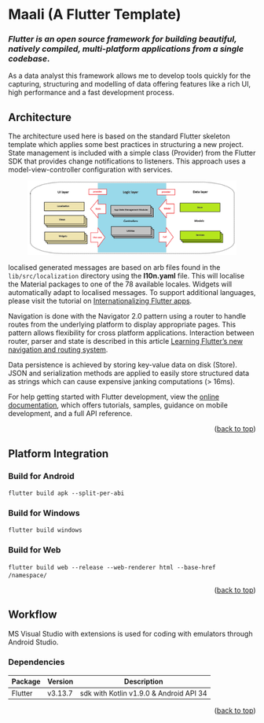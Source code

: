 <!-- ABOUT THE PROJECT -->
<a id="readme-top"></a>
# Maali (A Flutter Template)

### *Flutter is an open source framework for building beautiful, natively compiled, multi-platform applications from a single codebase*.

As a data analyst this framework allows me to develop tools quickly for the capturing, structuring and modelling of data offering features like a rich UI, high performance and a fast development process. 

## Architecture

The architecture used here is based on the standard Flutter skeleton template which applies some best practices in structuring a new project. State management is included with a simple class (Provider) from the Flutter SDK that provides change notifications to listeners. This approach uses a model-view-controller configuration with services.

<figure>
    <center>
    <img src="./assets/doco/architecture.png">
    <center>
</figure>

localised generated messages are based on arb files found in the `lib/src/localization` directory using the **l10n.yaml** file. This will localise the Material packages to one of the 78 available locales. Widgets will automatically adapt to localised messages. To support additional languages, please visit the tutorial on [Internationalizing Flutter
apps](https://flutter.dev/docs/development/accessibility-and-localization/internationalization).

Navigation is done with the Navigator 2.0 pattern using a router to handle routes from the underlying platform to display appropriate pages. This pattern allows flexibility for cross platform applications. Interaction between router, parser and state is described in this article [Learning Flutter’s new navigation and routing system](https://medium.com/flutter/learning-flutters-new-navigation-and-routing-system-7c9068155ade).

Data persistence is achieved by storing key-value data on disk (Store). JSON and serialization methods are applied to easily store structured data as strings which can cause expensive janking computations (> 16ms).

For help getting started with Flutter development, view the [online documentation](https://flutter.dev/docs), which offers tutorials, samples, guidance on mobile development, and a full API reference.

<p align="right">(<a href="#readme-top">back to top</a>)</p>

## Platform Integration

### Build for Android
```
flutter build apk --split-per-abi
```

### Build for Windows
```
flutter build windows
```

### Build for Web
```
flutter build web --release --web-renderer html --base-href /namespace/
```

<p align="right">(<a href="#readme-top">back to top</a>)</p>

## Workflow

MS Visual Studio with extensions is used for coding with emulators through Android Studio.

### Dependencies

| Package | Version | Description |
| -----------   | ----------- | ----------- | 
| Flutter       | v3.13.7 | sdk with Kotlin v1.9.0 & Android API 34 |


<p align="right">(<a href="#readme-top">back to top</a>)</p>

